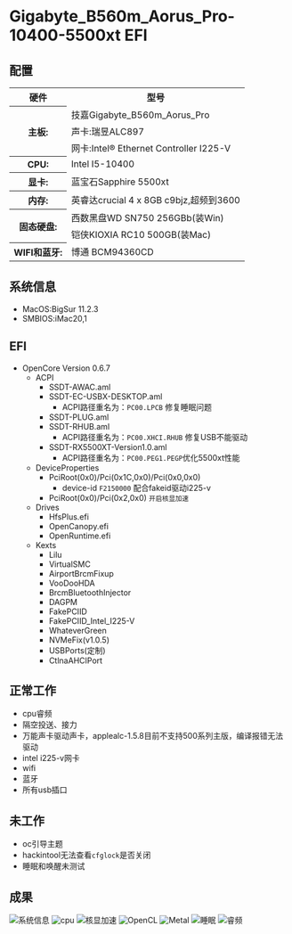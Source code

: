 Gigabyte_B560m_Aorus_Pro-10400-5500xt EFI
==========================================================================

配置
---------------------------------------------------------------------------
<table>    
<tr>
<th text-align="left">硬件</th>
<th text-align="left">型号</td>
</tr>
    
<tr>
<th text-align="left" rowspan="4">主板:</th>
</tr>
    
<tr>
<td text-align="left">技嘉Gigabyte_B560m_Aorus_Pro</td>
</tr>

<tr>
<td text-align="left" >声卡:瑞昱ALC897</td>
</tr>

<tr>
<td text-align="left">网卡:Intel® Ethernet Controller I225-V</td>
</tr>

<tr>
<th text-align="left">CPU:</th>
<td text-align="left">Intel I5-10400</td>
</tr>
    
<tr>
<th text-align="left">显卡:</th>
<td text-align="left">蓝宝石Sapphire 5500xt</td>
</tr>
    
<tr>
<th text-align="left">内存:</th>
<td text-align="left">英睿达crucial 4 x 8GB c9bjz,超频到3600</td>
</tr>
    
<tr>
<th text-align="left" rowspan="3">固态硬盘:</th>
</tr>
    
<tr>
<td text-align="left">西数黑盘WD SN750 256GBb(装Win)</td>
</tr>

<tr>
<td text-align="left">铠侠KIOXIA RC10 500GB(装Mac)</td>
</tr>

<tr>
<th text-align="left">WIFI和蓝牙:</th>
<td text-align="left">博通 BCM94360CD</td>
</tr>

</table>  


系统信息
---------------------------------------------------------------------------
* MacOS:BigSur 11.2.3
* SMBIOS:iMac20,1

EFI
---------------------------------------------------------------------------
* OpenCore Version 0.6.7
   * ACPI
      * SSDT-AWAC.aml
      * SSDT-EC-USBX-DESKTOP.aml
         * ACPI路径重名为：`PC00.LPCB` 修复睡眠问题
      * SSDT-PLUG.aml
      * SSDT-RHUB.aml
         * ACPI路径重名为：`PC00.XHCI.RHUB` 修复USB不能驱动
      * SSDT-RX5500XT-Version1.0.aml
         * ACPI路径重名为：`PC00.PEG1.PEGP`优化5500xt性能
   * DeviceProperties
      * PciRoot(0x0)/Pci(0x1C,0x0)/Pci(0x0,0x0)
         * device-id  `F2150000` 配合fakeid驱动i225-v
      * PciRoot(0x0)/Pci(0x2,0x0) `开启核显加速`
   * Drives
      * HfsPlus.efi
      * OpenCanopy.efi
      * OpenRuntime.efi
   * Kexts
      * Lilu
      * VirtualSMC
      * AirportBrcmFixup
      * VooDooHDA
      * BrcmBluetoothInjector
      * DAGPM
      * FakePCIID
      * FakePCIID_Intel_I225-V
      * WhateverGreen
      * NVMeFix(v1.0.5)
      * USBPorts(定制)
      * CtlnaAHCIPort

正常工作
---------------------------------------------------------------------------
- cpu睿频
- 隔空投送、接力
- 万能声卡驱动声卡，applealc-1.5.8目前不支持500系列主版，编译报错无法驱动
- intel i225-v网卡
- wifi
- 蓝牙
- 所有usb插口

未工作
---------------------------------------------------------------------------
- oc引导主题
- hackintool无法查看`cfglock`是否关闭
- 睡眠和唤醒未测试

成果
---------------------------------------------------------------------------
![系统信息](https://user-images.githubusercontent.com/58576156/113425972-55ca4a00-9405-11eb-87e8-2a579d550f43.png)
![cpu](https://user-images.githubusercontent.com/58576156/113425398-5c0bf680-9404-11eb-921c-97c30826c709.png)
![核显加速](https://user-images.githubusercontent.com/58576156/113426032-72668200-9405-11eb-926d-34d926454902.png)
![OpenCL](https://user-images.githubusercontent.com/58576156/113425405-6201d780-9404-11eb-8d37-15569bb8670e.png)
![Metal](https://user-images.githubusercontent.com/58576156/113425411-64fcc800-9404-11eb-8dfd-691527f4c80e.png)
![睡眠](https://user-images.githubusercontent.com/58576156/113468556-62888580-9479-11eb-86ca-58b66263c9db.png)
![睿频](https://user-images.githubusercontent.com/58576156/113426271-cfface80-9405-11eb-9e33-df1704b05c36.png)






